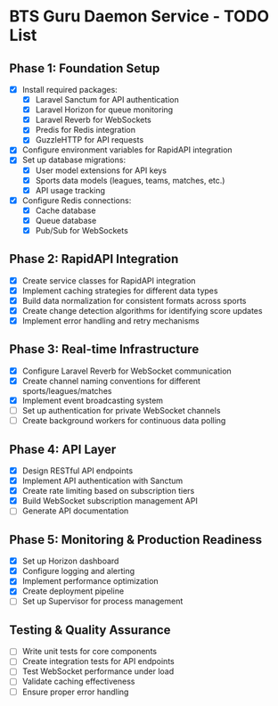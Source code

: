 # BTS Guru Daemon Service - TODO List

## Phase 1: Foundation Setup
- [x] Install required packages:
  - [x] Laravel Sanctum for API authentication
  - [x] Laravel Horizon for queue monitoring
  - [x] Laravel Reverb for WebSockets
  - [x] Predis for Redis integration
  - [x] GuzzleHTTP for API requests
- [x] Configure environment variables for RapidAPI integration
- [x] Set up database migrations:
  - [x] User model extensions for API keys
  - [x] Sports data models (leagues, teams, matches, etc.)
  - [x] API usage tracking
- [x] Configure Redis connections:
  - [x] Cache database
  - [x] Queue database
  - [x] Pub/Sub for WebSockets

## Phase 2: RapidAPI Integration
- [x] Create service classes for RapidAPI integration
- [x] Implement caching strategies for different data types
- [x] Build data normalization for consistent formats across sports
- [x] Create change detection algorithms for identifying score updates
- [x] Implement error handling and retry mechanisms

## Phase 3: Real-time Infrastructure
- [x] Configure Laravel Reverb for WebSocket communication
- [x] Create channel naming conventions for different sports/leagues/matches
- [x] Implement event broadcasting system
- [ ] Set up authentication for private WebSocket channels
- [ ] Create background workers for continuous data polling

## Phase 4: API Layer
- [x] Design RESTful API endpoints
- [x] Implement API authentication with Sanctum
- [x] Create rate limiting based on subscription tiers
- [x] Build WebSocket subscription management API
- [ ] Generate API documentation

## Phase 5: Monitoring & Production Readiness
- [x] Set up Horizon dashboard
- [x] Configure logging and alerting
- [x] Implement performance optimization
- [x] Create deployment pipeline
- [ ] Set up Supervisor for process management

## Testing & Quality Assurance
- [ ] Write unit tests for core components
- [ ] Create integration tests for API endpoints
- [ ] Test WebSocket performance under load
- [ ] Validate caching effectiveness
- [ ] Ensure proper error handling
